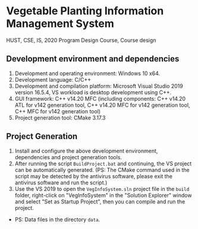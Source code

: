 # Vegetable Planting Information Management System

HUST, CSE, IS, 2020 Program Design Course, Course design

## Development environment and dependencies
1. Development and operating environment: Windows 10 x64.
2. Development language: C/C++
3. Development and compilation platform: Microsoft Visual Studio 2019 version 16.5.4, VS workload is desktop development using C++.
4. GUI framework: C++ v14.20 MFC (including components: C++ v14.20 ATL for v142 generation tool, C++ v14.20 MFC for v142 generation tool, C++ MFC for v142 generation tool)
5. Project generation tool: CMake 3.17.3

## Project Generation
1. Install and configure the above development environment, dependencies and project generation tools.
2. After running the script `BuildProject.bat` and continuing, the VS project can be automatically generated. (PS: The CMake command used in the script may be detected by the antivirus software, please exit the antivirus software and run the script.)
3. Use the VS 2019 to open the `VegInfoSystem.sln` project file in the `build` folder, right-click on "VegInfoSystem" in the "Solution Explorer" window and select "Set as Startup Project", then you can compile and run the project.
* PS: Data files in the directory `data`.
